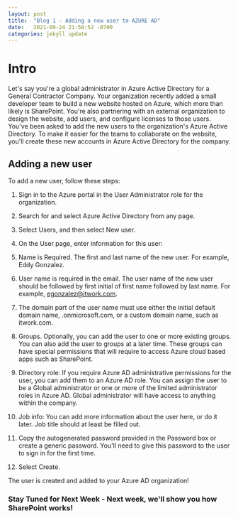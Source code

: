 ```yaml
---
layout: post
title:  "Blog 1 - Adding a new user to AZURE AD"
date:   2021-09-24 21:50:52 -0700
categories: jekyll update
---
```

<h1>  Intro </h1>

Let's say you're a global administrator in Azure Active Directory for a General Contractor Company. Your organization recently added a small developer team to build a new website hosted on Azure, which more than likely is SharePoint. You're also partnering with an external organization to design the website, add users, and configure licenses to those users. You've been asked to add the new users to the organization's Azure Active Directory. To make it easier for the teams to collaborate on the website, you'll create these new accounts in Azure Active Directory for the company.

<h2> Adding a new user </h2>

To add a new user, follow these steps:

1. Sign in to the Azure portal in the User Administrator role for the organization.

2. Search for and select Azure Active Directory from any page.

3. Select Users, and then select New user.

4. On the User page, enter information for this user:

5. Name is Required. The first and last name of the new user. For example, Eddy Gonzalez.

6. User name is required in the email. The user name of the new user should be followed by first initial of first name followed by last name. For example, egonzalez@itwork.com.

7. The domain part of the user name must use either the initial default domain name, <yourdomainname>.onmicrosoft.com, or a custom domain name, such as itwork.com. 

8. Groups. Optionally, you can add the user to one or more existing groups. You can also add the user to groups at a later time. These groups can have special permissions that will require to access Azure cloud based apps such as SharePoint. 

9. Directory role: If you require Azure AD administrative permissions for the user, you can add them to an Azure AD role. You can assign the user to be a Global administrator or one or more of the limited administrator roles in Azure AD. Global administrator will have access to anything within the company.

10. Job info: You can add more information about the user here, or do it later. Job title should at least be filled out. 

11. Copy the autogenerated password provided in the Password box or create a generic password. You'll need to give this password to the user to sign in for the first time.

12. Select Create.

The user is created and added to your Azure AD organization!

 <h3> <b> Stay Tuned for Next Week 
- Next week, we'll show you how SharePoint works!  